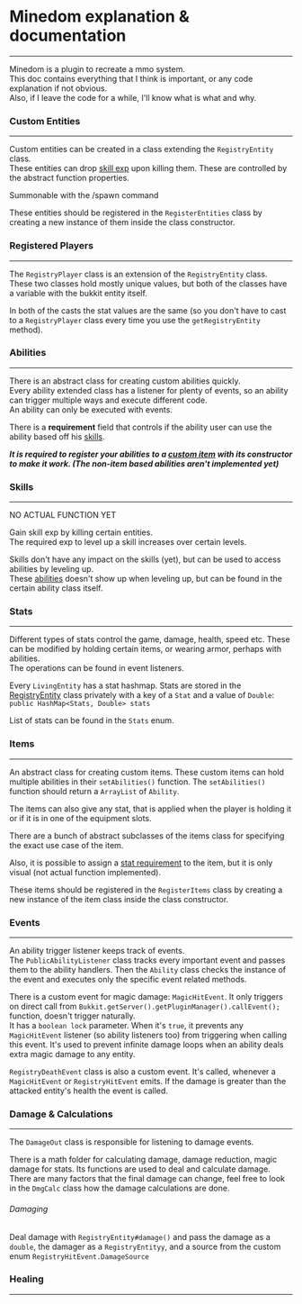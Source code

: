 # Minedom explanation & documentation
***
Minedom is a plugin to recreate a mmo system.\
This doc contains everything that I think is important, or any code explanation if not obvious.\
Also, if I leave the code for a while, I'll know what is what and why.
### Custom Entities
***
Custom entities can be created in a class extending the ```RegistryEntity``` class.\
These entities can drop [skill exp](#skills) upon killing them. These are controlled by the abstract function properties.

Summonable with the /spawn command

These entities should be registered in the ```RegisterEntities``` class by creating a new instance of them inside the class constructor.
### Registered Players
***
The ```RegistryPlayer``` class is an extension of the ```RegistryEntity``` class.\
These two classes hold mostly unique values, but both of the classes have a variable with the bukkit entity itself.

In both of the casts the stat values are the same (so you don't have to cast to a ```RegistryPlayer``` class every time you use the ```getRegistryEntity``` method).
### Abilities
***
There is an abstract class for creating custom abilities quickly.\
Every ability extended class has a listener for plenty of events, so an ability can trigger multiple ways and execute different code.\
An ability can only be executed with events.

There is a **requirement** field that controls if the ability user can use the ability based off his [skills](#skills).

***It is required to register your abilities to a [custom item](#items) with its constructor to make it work. (The non-item based abilities aren't implemented yet)***
### Skills
***
NO ACTUAL FUNCTION YET

Gain skill exp by killing certain entities.\
The required exp to level up a skill increases over certain levels.

Skills don't have any impact on the skills (yet), but can be used to access abilities by leveling up.\
These [abilities](#abilities) doesn't show up when leveling up, but can be found in the certain ability class itself.
### Stats
***
Different types of stats control the game, damage, health, speed etc. These can be modified by holding certain items, or wearing armor, perhaps with abilities.\
The operations can be found in event listeners.

Every ```LivingEntity``` has a stat hashmap.
Stats are stored in the [RegistryEntity](#custom-entities) class privately with a key of a ```Stat``` and a value of ```Double```: ```public HashMap<Stats, Double> stats```

List of stats can be found in the ```Stats``` enum.
### Items
***
An abstract class for creating custom items.
These custom items can hold multiple abilities in their ```setAbilities()``` function. The ```setAbilities()``` function should return a ```ArrayList``` of ```Ability```.

The items can also give any stat, that is applied when the player is holding it or if it is in one of the equipment slots.

There are a bunch of abstract subclasses of the items class for specifying the exact use case of the item.

Also, it is possible to assign a [stat requirement](#stats) to the item, but it is only visual (not actual function implemented).

These items should be registered in the ```RegisterItems``` class by creating a new instance of the item class inside the class constructor.
### Events
***
An ability trigger listener keeps track of events.\
The ```PublicAbilityListener``` class tracks  every important event and passes them to the ability handlers. Then the ```Ability``` class checks the instance of the event and executes only the specific event related methods.


There is a custom event for magic damage: ```MagicHitEvent```. It only triggers on direct call from ```Bukkit.getServer().getPluginManager().callEvent();``` function, doesn't trigger naturally.\
It has a ```boolean lock``` parameter. When it's ```true```, it prevents any ```MagicHitEvent``` listener (so ability listeners too) from triggering when calling this event. It's used to prevent infinite damage loops when an ability deals extra magic damage to any entity.

```RegistryDeathEvent``` class is also a custom event. It's called, whenever a ```MagicHitEvent``` or ```RegistryHitEvent``` emits. If the damage is greater than the attacked entity's health the event is called.
### Damage & Calculations
***
The ```DamageOut``` class is responsible for listening to damage events.

There is a math folder for calculating damage, damage reduction, magic damage for stats. Its functions are used to deal and calculate damage. There are many factors that the final damage can change, feel free to look in the ```DmgCalc``` class how the damage calculations are done. 
###### Damaging
Deal damage with ```RegistryEntity#damage()``` and pass the damage as a ```double```, the damager as a ```RegistryEntityy```, and a source from the custom enum ```RegistryHitEvent.DamageSource```
### Healing
***